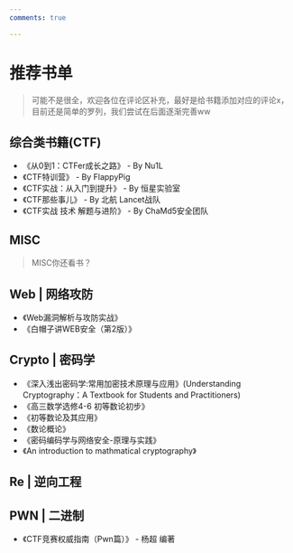 ```yaml
---
comments: true

---
```


# 推荐书单

>可能不是很全，欢迎各位在评论区补充，最好是给书籍添加对应的评论x，目前还是简单的罗列，我们尝试在后面逐渐完善ww

## 综合类书籍(CTF)
- 《从0到1：CTFer成长之路》 - By Nu1L
- 《CTF特训营》 - By FlappyPig
- 《CTF实战：从入门到提升》 - By 恒星实验室
- 《CTF那些事儿》 - By 北航 Lancet战队
- 《CTF实战 技术 解题与进阶》 - By ChaMd5安全团队

## MISC

>MISC你还看书？


## Web | 网络攻防
- 《Web漏洞解析与攻防实战》
- 《白帽子讲WEB安全（第2版）》

## Crypto | 密码学
- 《深入浅出密码学:常用加密技术原理与应用》(Understanding Cryptography：A Textbook for Students and Practitioners)
- 《高三数学选修4-6 初等数论初步》
- 《初等数论及其应用》
- 《数论概论》
- 《密码编码学与网络安全-原理与实践》
- 《An introduction to mathmatical cryptography》

## Re | 逆向工程


## PWN | 二进制
- 《CTF竞赛权威指南（Pwn篇）》 - 杨超 编著